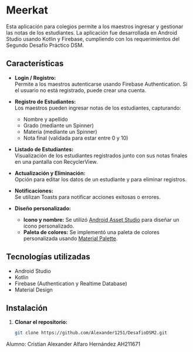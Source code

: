 # Meerkat

Esta aplicación para colegios permite a los maestros ingresar y gestionar las notas de los estudiantes. La aplicación fue desarrollada en Android Studio usando Kotlin y Firebase, cumpliendo con los requerimientos del Segundo Desafío Práctico DSM.

## Características

- **Login / Registro:**  
  Permite a los maestros autenticarse usando Firebase Authentication. Si el usuario no está registrado, puede crear una cuenta.

- **Registro de Estudiantes:**  
  Los maestros pueden ingresar notas de los estudiantes, capturando:
  - Nombre y apellido
  - Grado (mediante un Spinner)
  - Materia (mediante un Spinner)
  - Nota final (validada para estar entre 0 y 10)

- **Listado de Estudiantes:**  
  Visualización de los estudiantes registrados junto con sus notas finales en una pantalla con RecyclerView.

- **Actualización y Eliminación:**  
  Opción para editar los datos de un estudiante y para eliminar registros.

- **Notificaciones:**  
  Se utilizan Toasts para notificar acciones exitosas o errores.

- **Diseño personalizado:**  
  - **Icono y nombre:** Se utilizó [Android Asset Studio](https://romannurik.github.io/AndroidAssetStudio/index.html) para diseñar un ícono personalizado.
  - **Paleta de colores:** Se implementó una paleta de colores personalizada usando [Material Palette](https://www.materialpalette.com/).
  
## Tecnologías utilizadas

- Android Studio
- Kotlin
- Firebase (Authentication y Realtime Database)
- Material Design

## Instalación

1. **Clonar el repositorio:**

   ```bash
   git clone https://github.com/Alexander1251/DesafioDSM2.git


Alumno: Cristian Alexander Alfaro Hernández AH211671
